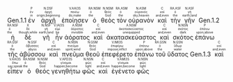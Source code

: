 <rt>Gen.1.1</rt> <RUBY><ruby><ruby>ἐν<rt>in</rt></ruby><rt>ἐν</rt></ruby><rt>P</rt></RUBY> <RUBY><ruby><ruby>ἀρχῇ<rt>origin;beginning</rt></ruby><rt>ἀρχή</rt></ruby><rt>N.DSF</rt></RUBY> <RUBY><ruby><ruby>ἐποίησεν<rt>do;make</rt></ruby><rt>ποιέω</rt></ruby><rt>V.AAI3S</rt></RUBY> <RUBY><ruby><ruby>ὁ<rt>the</rt></ruby><rt>ὁ</rt></ruby><rt>RA.NSM</rt></RUBY> <RUBY><ruby><ruby>θεὸς<rt>God</rt></ruby><rt>θεός</rt></ruby><rt>N.NSM</rt></RUBY> <RUBY><ruby><ruby>τὸν<rt>the</rt></ruby><rt>ὁ</rt></ruby><rt>RA.ASM</rt></RUBY> <RUBY><ruby><ruby>οὐρανὸν<rt>sky;heaven</rt></ruby><rt>οὐρανός</rt></ruby><rt>N.ASM</rt></RUBY> <RUBY><ruby><ruby>καὶ<rt>and;even</rt></ruby><rt>καί</rt></ruby><rt>C</rt></RUBY> <RUBY><ruby><ruby>τὴν<rt>the</rt></ruby><rt>ὁ</rt></ruby><rt>RA.ASF</rt></RUBY> <RUBY><ruby><ruby>γῆν<rt>earth;land</rt></ruby><rt>γῆ</rt></ruby><rt>N.ASF</rt></RUBY>
<rt>Gen.1.2</rt> <RUBY><ruby><ruby>ἡ<rt>the</rt></ruby><rt>ὁ</rt></ruby><rt>RA.NSF</rt></RUBY> <RUBY><ruby><ruby>δὲ<rt>though;while</rt></ruby><rt>δέ</rt></ruby><rt>X</rt></RUBY> <RUBY><ruby><ruby>γῆ<rt>earth;land</rt></ruby><rt>γῆ</rt></ruby><rt>N.NSF</rt></RUBY> <RUBY><ruby><ruby>ἦν<rt>be</rt></ruby><rt>εἰμί</rt></ruby><rt>V.IAI3S</rt></RUBY> <RUBY><ruby><ruby>ἀόρατος<rt>invisible</rt></ruby><rt>ἀόρατος</rt></ruby><rt>A.NSM</rt></RUBY> <RUBY><ruby><ruby>καὶ<rt>and;even</rt></ruby><rt>καί</rt></ruby><rt>C</rt></RUBY> <RUBY><ruby><ruby>ἀκατασκεύαστος<rt>unequipped</rt></ruby><rt>ἀκατασκεύαστος</rt></ruby><rt>A.NSM</rt></RUBY> <RUBY><ruby><ruby>καὶ<rt>and;even</rt></ruby><rt>καί</rt></ruby><rt>C</rt></RUBY> <RUBY><ruby><ruby>σκότος<rt>dark</rt></ruby><rt>σκότος</rt></ruby><rt>N.NSN</rt></RUBY> <RUBY><ruby><ruby>ἐπάνω<rt>upon;above</rt></ruby><rt>ἐπάνω</rt></ruby><rt>P</rt></RUBY> <RUBY><ruby><ruby>τῆς<rt>the</rt></ruby><rt>ὁ</rt></ruby><rt>RA.GSF</rt></RUBY> <RUBY><ruby><ruby>ἀβύσσου<rt>abyss</rt></ruby><rt>ἄβυσσος</rt></ruby><rt>N.GSF</rt></RUBY> <RUBY><ruby><ruby>καὶ<rt>and;even</rt></ruby><rt>καί</rt></ruby><rt>C</rt></RUBY> <RUBY><ruby><ruby>πνεῦμα<rt>spirit;wind</rt></ruby><rt>πνεῦμα</rt></ruby><rt>N.NSN</rt></RUBY> <RUBY><ruby><ruby>θεοῦ<rt>God</rt></ruby><rt>θεός</rt></ruby><rt>N.GSM</rt></RUBY> <RUBY><ruby><ruby>ἐπεφέρετο<rt>impose;inflict</rt></ruby><rt>ἐπιφέρω</rt></ruby><rt>V.IMI3S</rt></RUBY> <RUBY><ruby><ruby>ἐπάνω<rt>upon;above</rt></ruby><rt>ἐπάνω</rt></ruby><rt>P</rt></RUBY> <RUBY><ruby><ruby>τοῦ<rt>the</rt></ruby><rt>ὁ</rt></ruby><rt>RA.GSN</rt></RUBY> <RUBY><ruby><ruby>ὕδατος<rt>water</rt></ruby><rt>ὕδωρ</rt></ruby><rt>N.GSN</rt></RUBY>
<rt>Gen.1.3</rt> <RUBY><ruby><ruby>καὶ<rt>and;even</rt></ruby><rt>καί</rt></ruby><rt>C</rt></RUBY> <RUBY><ruby><ruby>εἶπεν<rt>say;speak</rt></ruby><rt>ἔπω</rt></ruby><rt>V.AAI3S</rt></RUBY> <RUBY><ruby><ruby>ὁ<rt>the</rt></ruby><rt>ὁ</rt></ruby><rt>RA.NSM</rt></RUBY> <RUBY><ruby><ruby>θεός<rt>God</rt></ruby><rt>θεός</rt></ruby><rt>N.NSM</rt></RUBY> <RUBY><ruby><ruby>γενηθήτω<rt>happen;become</rt></ruby><rt>γίνομαι</rt></ruby><rt>V.APD3S</rt></RUBY> <RUBY><ruby><ruby>φῶς<rt>light</rt></ruby><rt>φῶς</rt></ruby><rt>N.NSN</rt></RUBY> <RUBY><ruby><ruby>καὶ<rt>and;even</rt></ruby><rt>καί</rt></ruby><rt>C</rt></RUBY> <RUBY><ruby><ruby>ἐγένετο<rt>happen;become</rt></ruby><rt>γίνομαι</rt></ruby><rt>V.AMI3S</rt></RUBY> <RUBY><ruby><ruby>φῶς<rt>light</rt></ruby><rt>φῶς</rt></ruby><rt>N.NSN</rt></RUBY>

